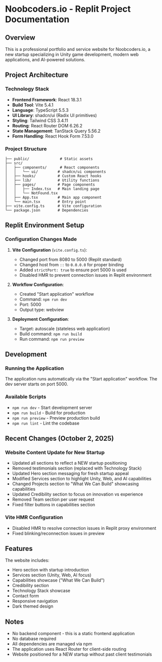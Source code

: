 # Noobcoders.io - Replit Project Documentation

## Overview
This is a professional portfolio and service website for Noobcoders.io, a new startup specializing in Unity game development, modern web applications, and AI-powered solutions.

## Project Architecture

### Technology Stack
- **Frontend Framework**: React 18.3.1
- **Build Tool**: Vite 5.4.1
- **Language**: TypeScript 5.5.3
- **UI Library**: shadcn/ui (Radix UI primitives)
- **Styling**: Tailwind CSS 3.4.11
- **Routing**: React Router DOM 6.26.2
- **State Management**: TanStack Query 5.56.2
- **Form Handling**: React Hook Form 7.53.0

### Project Structure
```
├── public/              # Static assets
├── src/
│   ├── components/      # React components
│   │   └── ui/         # shadcn/ui components
│   ├── hooks/          # Custom React hooks
│   ├── lib/            # Utility functions
│   ├── pages/          # Page components
│   │   ├── Index.tsx   # Main landing page
│   │   └── NotFound.tsx
│   ├── App.tsx         # Main app component
│   └── main.tsx        # Entry point
├── vite.config.ts      # Vite configuration
└── package.json        # Dependencies
```

## Replit Environment Setup

### Configuration Changes Made
1. **Vite Configuration** (`vite.config.ts`):
   - Changed port from 8080 to 5000 (Replit standard)
   - Changed host from `::` to `0.0.0.0` for proper binding
   - Added `strictPort: true` to ensure port 5000 is used
   - Disabled HMR to prevent connection issues in Replit environment

2. **Workflow Configuration**:
   - Created "Start application" workflow
   - Command: `npm run dev`
   - Port: 5000
   - Output type: webview

3. **Deployment Configuration**:
   - Target: autoscale (stateless web application)
   - Build command: `npm run build`
   - Run command: `npm run preview`

## Development

### Running the Application
The application runs automatically via the "Start application" workflow. The dev server starts on port 5000.

### Available Scripts
- `npm run dev` - Start development server
- `npm run build` - Build for production
- `npm run preview` - Preview production build
- `npm run lint` - Lint the codebase

## Recent Changes (October 2, 2025)

### Website Content Update for New Startup
- Updated all sections to reflect a NEW startup positioning
- Removed testimonials section (replaced with Technology Stack)
- Updated Hero section messaging for fresh startup appeal
- Modified Services section to highlight Unity, Web, and AI capabilities
- Changed Projects section to "What We Can Build" showcasing capabilities
- Updated Credibility section to focus on innovation vs experience
- Removed Team section per user request
- Fixed filter buttons in capabilities section

### Vite HMR Configuration
- Disabled HMR to resolve connection issues in Replit proxy environment
- Fixed blinking/reconnection issues in preview

## Features
The website includes:
- Hero section with startup introduction
- Services section (Unity, Web, AI focus)
- Capabilities showcase ("What We Can Build")
- Credibility section
- Technology Stack showcase
- Contact form
- Responsive navigation
- Dark themed design

## Notes
- No backend component - this is a static frontend application
- No database required
- All dependencies are managed via npm
- The application uses React Router for client-side routing
- Website positioned for a NEW startup without past client testimonials
